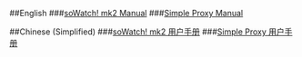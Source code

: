 ##English
###<a href="https://github.com/jc3213/Misc/blob/master/Manual/en-US/soWatch.md">soWatch! mk2 Manual</a>
###<a href="https://github.com/jc3213/Misc/blob/master/Manual/en-US/SimpleProxy.md">Simple Proxy Manual</a>

##Chinese (Simplified)
###<a href="https://github.com/jc3213/Misc/blob/master/Manual/zh-CN/soWatch.md">soWatch! mk2 用户手册</a>
###<a href="https://github.com/jc3213/Misc/blob/master/Manual/zh-CN/SimpleProxy.md">Simple Proxy 用户手册</a>
